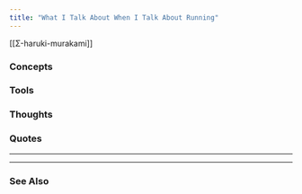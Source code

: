 ```yaml
---
title: "What I Talk About When I Talk About Running"
---
```


[[Σ-haruki-murakami]]

### Concepts

### Tools

### Thoughts

### Quotes
---


----
### See Also	